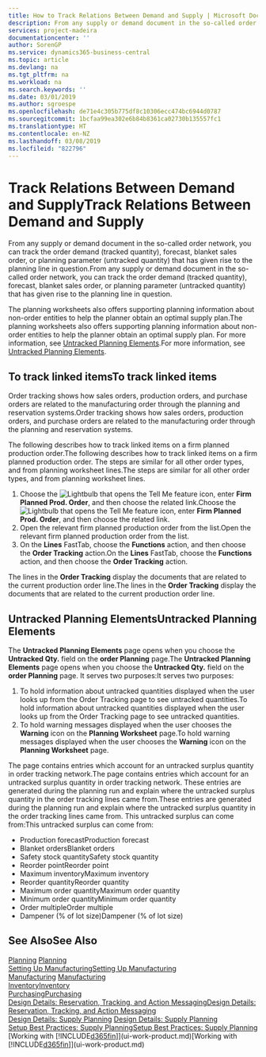 ```yaml
---
title: How to Track Relations Between Demand and Supply | Microsoft Docs
description: From any supply or demand document in the so-called order network, you can track the order demand (tracked quantity), forecast, blanket sales order, or planning parameter (untracked quantity) that has given rise to the planning line in question.
services: project-madeira
documentationcenter: ''
author: SorenGP
ms.service: dynamics365-business-central
ms.topic: article
ms.devlang: na
ms.tgt_pltfrm: na
ms.workload: na
ms.search.keywords: ''
ms.date: 03/01/2019
ms.author: sgroespe
ms.openlocfilehash: de71e4c305b775df8c10306ecc474bc6944d0787
ms.sourcegitcommit: 1bcfaa99ea302e6b84b8361ca02730b135557fc1
ms.translationtype: HT
ms.contentlocale: en-NZ
ms.lasthandoff: 03/08/2019
ms.locfileid: "822796"
---
```

# <a name="track-relations-between-demand-and-supply"></a><span data-ttu-id="41288-103">Track Relations Between Demand and Supply</span><span class="sxs-lookup"><span data-stu-id="41288-103">Track Relations Between Demand and Supply</span></span>
<span data-ttu-id="41288-104">From any supply or demand document in the so-called order network, you can track the order demand (tracked quantity), forecast, blanket sales order, or planning parameter (untracked quantity) that has given rise to the planning line in question.</span><span class="sxs-lookup"><span data-stu-id="41288-104">From any supply or demand document in the so-called order network, you can track the order demand (tracked quantity), forecast, blanket sales order, or planning parameter (untracked quantity) that has given rise to the planning line in question.</span></span>

<span data-ttu-id="41288-105">The planning worksheets also offers supporting planning information about non-order entities to help the planner obtain an optimal supply plan.</span><span class="sxs-lookup"><span data-stu-id="41288-105">The planning worksheets also offers supporting planning information about non-order entities to help the planner obtain an optimal supply plan.</span></span> <span data-ttu-id="41288-106">For more information, see [Untracked Planning Elements](production-how-track-demand-supply.md#untracked-planning-elements).</span><span class="sxs-lookup"><span data-stu-id="41288-106">For more information, see [Untracked Planning Elements](production-how-track-demand-supply.md#untracked-planning-elements).</span></span>

## <a name="to-track-linked-items"></a><span data-ttu-id="41288-107">To track linked items</span><span class="sxs-lookup"><span data-stu-id="41288-107">To track linked items</span></span>
<span data-ttu-id="41288-108">Order tracking shows how sales orders, production orders, and purchase orders are related to the manufacturing order through the planning and reservation systems.</span><span class="sxs-lookup"><span data-stu-id="41288-108">Order tracking shows how sales orders, production orders, and purchase orders are related to the manufacturing order through the planning and reservation systems.</span></span>

<span data-ttu-id="41288-109">The following describes how to track linked items on a firm planned production order.</span><span class="sxs-lookup"><span data-stu-id="41288-109">The following describes how to track linked items on a firm planned production order.</span></span> <span data-ttu-id="41288-110">The steps are similar for all other order types, and from planning worksheet lines.</span><span class="sxs-lookup"><span data-stu-id="41288-110">The steps are similar for all other order types, and from planning worksheet lines.</span></span>

1. <span data-ttu-id="41288-111">Choose the ![Lightbulb that opens the Tell Me feature](media/ui-search/search_small.png "Tell me what you want to do") icon, enter **Firm Planned Prod. Order**, and then choose the related link.</span><span class="sxs-lookup"><span data-stu-id="41288-111">Choose the ![Lightbulb that opens the Tell Me feature](media/ui-search/search_small.png "Tell me what you want to do") icon, enter **Firm Planned Prod. Order**, and then choose the related link.</span></span>
2. <span data-ttu-id="41288-112">Open the relevant firm planned production order from the list.</span><span class="sxs-lookup"><span data-stu-id="41288-112">Open the relevant firm planned production order from the list.</span></span>
3. <span data-ttu-id="41288-113">On the **Lines** FastTab, choose the **Functions** action, and then choose the **Order Tracking** action.</span><span class="sxs-lookup"><span data-stu-id="41288-113">On the **Lines** FastTab, choose the **Functions** action, and then choose the **Order Tracking** action.</span></span>

<span data-ttu-id="41288-114">The lines in the **Order Tracking** display the documents that are related to the current production order line.</span><span class="sxs-lookup"><span data-stu-id="41288-114">The lines in the **Order Tracking** display the documents that are related to the current production order line.</span></span>

## <a name="untracked-planning-elements"></a><span data-ttu-id="41288-115">Untracked Planning Elements</span><span class="sxs-lookup"><span data-stu-id="41288-115">Untracked Planning Elements</span></span>
<span data-ttu-id="41288-116">The **Untracked Planning Elements** page opens when you choose the **Untracked Qty.** field on the **order Planning** page.</span><span class="sxs-lookup"><span data-stu-id="41288-116">The **Untracked Planning Elements** page opens when you choose the **Untracked Qty.** field on the **order Planning** page.</span></span> <span data-ttu-id="41288-117">It serves two purposes:</span><span class="sxs-lookup"><span data-stu-id="41288-117">It serves two purposes:</span></span>

1. <span data-ttu-id="41288-118">To hold information about untracked quantities displayed when the user looks up from the Order Tracking page to see untracked quantities.</span><span class="sxs-lookup"><span data-stu-id="41288-118">To hold information about untracked quantities displayed when the user looks up from the Order Tracking page to see untracked quantities.</span></span>
2. <span data-ttu-id="41288-119">To hold warning messages displayed when the user chooses the **Warning** icon on the **Planning Worksheet** page.</span><span class="sxs-lookup"><span data-stu-id="41288-119">To hold warning messages displayed when the user chooses the **Warning** icon on the **Planning Worksheet** page.</span></span>

<span data-ttu-id="41288-120">The page contains entries which account for an untracked surplus quantity in order tracking network.</span><span class="sxs-lookup"><span data-stu-id="41288-120">The page contains entries which account for an untracked surplus quantity in order tracking network.</span></span> <span data-ttu-id="41288-121">These entries are generated during the planning run and explain where the untracked surplus quantity in the order tracking lines came from.</span><span class="sxs-lookup"><span data-stu-id="41288-121">These entries are generated during the planning run and explain where the untracked surplus quantity in the order tracking lines came from.</span></span> <span data-ttu-id="41288-122">This untracked surplus can come from:</span><span class="sxs-lookup"><span data-stu-id="41288-122">This untracked surplus can come from:</span></span>

- <span data-ttu-id="41288-123">Production forecast</span><span class="sxs-lookup"><span data-stu-id="41288-123">Production forecast</span></span>
- <span data-ttu-id="41288-124">Blanket orders</span><span class="sxs-lookup"><span data-stu-id="41288-124">Blanket orders</span></span>
- <span data-ttu-id="41288-125">Safety stock quantity</span><span class="sxs-lookup"><span data-stu-id="41288-125">Safety stock quantity</span></span>
- <span data-ttu-id="41288-126">Reorder point</span><span class="sxs-lookup"><span data-stu-id="41288-126">Reorder point</span></span>
- <span data-ttu-id="41288-127">Maximum inventory</span><span class="sxs-lookup"><span data-stu-id="41288-127">Maximum inventory</span></span>
- <span data-ttu-id="41288-128">Reorder quantity</span><span class="sxs-lookup"><span data-stu-id="41288-128">Reorder quantity</span></span>
- <span data-ttu-id="41288-129">Maximum order quantity</span><span class="sxs-lookup"><span data-stu-id="41288-129">Maximum order quantity</span></span>
- <span data-ttu-id="41288-130">Minimum order quantity</span><span class="sxs-lookup"><span data-stu-id="41288-130">Minimum order quantity</span></span>
- <span data-ttu-id="41288-131">Order multiple</span><span class="sxs-lookup"><span data-stu-id="41288-131">Order multiple</span></span>
- <span data-ttu-id="41288-132">Dampener (% of lot size)</span><span class="sxs-lookup"><span data-stu-id="41288-132">Dampener (% of lot size)</span></span>

## <a name="see-also"></a><span data-ttu-id="41288-133">See Also</span><span class="sxs-lookup"><span data-stu-id="41288-133">See Also</span></span>  
<span data-ttu-id="41288-134">[Planning](production-planning.md) </span><span class="sxs-lookup"><span data-stu-id="41288-134">[Planning](production-planning.md) </span></span>  
[<span data-ttu-id="41288-135">Setting Up Manufacturing</span><span class="sxs-lookup"><span data-stu-id="41288-135">Setting Up Manufacturing</span></span>](production-configure-production-processes.md)  
<span data-ttu-id="41288-136">[Manufacturing](production-manage-manufacturing.md)  </span><span class="sxs-lookup"><span data-stu-id="41288-136">[Manufacturing](production-manage-manufacturing.md)  </span></span>  
[<span data-ttu-id="41288-137">Inventory</span><span class="sxs-lookup"><span data-stu-id="41288-137">Inventory</span></span>](inventory-manage-inventory.md)  
[<span data-ttu-id="41288-138">Purchasing</span><span class="sxs-lookup"><span data-stu-id="41288-138">Purchasing</span></span>](purchasing-manage-purchasing.md)  
[<span data-ttu-id="41288-139">Design Details: Reservation, Tracking, and Action Messaging</span><span class="sxs-lookup"><span data-stu-id="41288-139">Design Details: Reservation, Tracking, and Action Messaging</span></span>](design-details-reservation-order-tracking-and-action-messaging.md)  
<span data-ttu-id="41288-140">[Design Details: Supply Planning](design-details-supply-planning.md) </span><span class="sxs-lookup"><span data-stu-id="41288-140">[Design Details: Supply Planning](design-details-supply-planning.md) </span></span>  
[<span data-ttu-id="41288-141">Setup Best Practices: Supply Planning</span><span class="sxs-lookup"><span data-stu-id="41288-141">Setup Best Practices: Supply Planning</span></span>](setup-best-practices-supply-planning.md)  
<span data-ttu-id="41288-142">[Working with [!INCLUDE[d365fin](includes/d365fin_md.md)]](ui-work-product.md)</span><span class="sxs-lookup"><span data-stu-id="41288-142">[Working with [!INCLUDE[d365fin](includes/d365fin_md.md)]](ui-work-product.md)</span></span>
